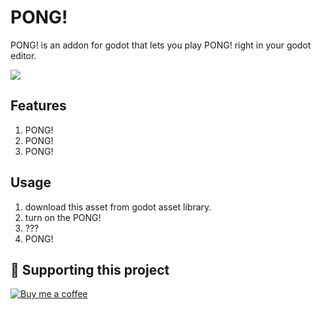 # PONG!
PONG! is an addon for godot that lets you play PONG! right in your godot editor.

![](https://raw.githubusercontent.com/night-glider/PONG/main/screenshots/showcase.gif)

## Features
1. PONG!
2. PONG!
3. PONG!

## Usage
1. download this asset from godot asset library.
2. turn on the PONG!
3. ???
4. PONG!

## 🙌 Supporting this project
[![Buy me a coffee](https://img.shields.io/badge/Buy_me_a_coffee-FFDD00?logo=buy-me-a-coffee&style=for-the-badge&logoColor=black)](https://www.buymeacoffee.com/nightglider)
